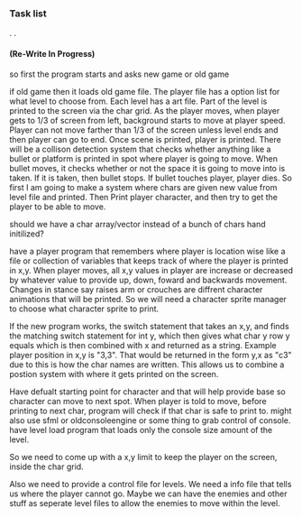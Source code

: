### Task list
.
.

#### (Re-Write In Progress)

so first the program starts and asks new game or old game

if old game then it loads old game file.
The player file has a option list for what level to choose from.
Each level has a art file. Part of the level is printed to the screen via the char grid. 
As the player moves, when player gets to 1/3 of screen from left, background starts to move at player speed. 
Player can not move farther than 1/3 of the screen unless level ends and then player can go to end.
Once scene is printed, player is printed. There will be a collison detection system that checks whether anything like a bullet or platform is printed in spot where player is going to move. 
When bullet moves, it checks whether or not the space it is going to move into is taken. If it is taken, then bullet stops. If bullet touches player, player dies.
So first I am going to make a system where chars are given new value from level file and printed. Then Print player character, and then try to get the player to be able to move.

should we have a char array/vector instead of a bunch of chars hand initilized?

have a player program that remembers where player is location wise like a file or collection of variables that keeps track of where the player is printed in x,y. When player moves, all x,y values in player are increase or decreased by whatever value to provide up, down, foward and backwards movement. Changes in stance say raises arm or crouches are diffrent character animations that will be printed. So we will need a character sprite manager to choose what character sprite to print.

If the new program works, the switch statement that takes an x,y, and finds the matching switch statement for int y, which then gives what char y row y equals which is then combined with x and returned as a string. Example player position in x,y is "3,3". That would be returned in the form y,x as "c3" due to this is how the char names are written. This allows us to combine a postion system with where it gets printed on the screen.

Have defualt starting point for character and that will help provide base so character can move to next spot. 
When player is told to move, before printing to next char, program will check if that char is safe to print to.
might also use sfml or oldconsoleengine or some thing to grab control of console.
have level load program that loads only the console size amount of the level.

So we need to come up with a x,y limit to keep the player on the screen, inside the char grid.

Also we need to provide a control file for levels. We need a info file that tells us where the player cannot go. Maybe we can have the enemies and other stuff as seperate level files to allow the enemies to move within the level.